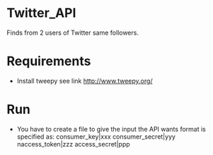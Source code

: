 # Twitter_API
Finds from 2 users of Twitter same followers.

# Requirements
* Install tweepy see link http://www.tweepy.org/

# Run
* You have to create a file to give the input the API wants format is specified as:
consumer_key|xxx
consumer_secret|yyy
naccess_token|zzz
access_secret|ppp
